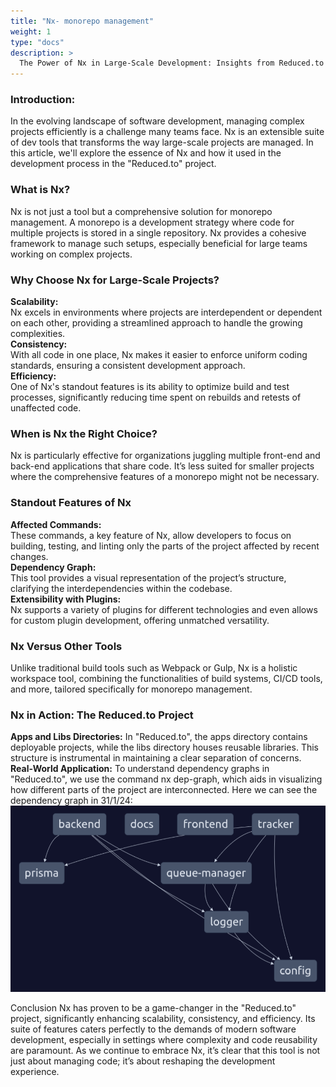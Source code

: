 ```yaml
---
title: "Nx- monorepo management"
weight: 1
type: "docs"
description: >
  The Power of Nx in Large-Scale Development: Insights from Reduced.to
---
```



### Introduction:
In the evolving landscape of software development, managing complex projects efficiently is a challenge many teams face. Nx is an extensible suite of dev tools that transforms the way large-scale projects are managed. In this article, we'll explore the essence of Nx and how it used in the development process in the "Reduced.to" project.

### What is Nx?
Nx is not just a tool but a comprehensive solution for monorepo management. A monorepo is a development strategy where code for multiple projects is stored in a single repository. Nx provides a cohesive framework to manage such setups, especially beneficial for large teams working on complex projects.

### Why Choose Nx for Large-Scale Projects?
**Scalability:**  
Nx excels in environments where projects are interdependent or dependent on each other, providing a streamlined approach to handle the growing complexities.  
**Consistency:**  
With all code in one place, Nx makes it easier to enforce uniform coding standards, ensuring a consistent development approach.  
**Efficiency:**  
One of Nx's standout features is its ability to optimize build and test processes, significantly reducing time spent on rebuilds and retests of unaffected code.

### When is Nx the Right Choice?
Nx is particularly effective for organizations juggling multiple front-end and back-end applications that share code. It’s less suited for smaller projects where the comprehensive features of a monorepo might not be necessary.

### Standout Features of Nx
**Affected Commands:**  
These commands, a key feature of Nx, allow developers to focus on building, testing, and linting only the parts of the project affected by recent changes.  
**Dependency Graph:**  
This tool provides a visual representation of the project’s structure, clarifying the interdependencies within the codebase.  
**Extensibility with Plugins:**   
Nx supports a variety of plugins for different technologies and even allows for custom plugin development, offering unmatched versatility.

### Nx Versus Other Tools
Unlike traditional build tools such as Webpack or Gulp, Nx is a holistic workspace tool, combining the functionalities of build systems, CI/CD tools, and more, tailored specifically for monorepo management.

### Nx in Action: The Reduced.to Project

**Apps and Libs Directories:**
In "Reduced.to", the apps directory contains deployable projects, while the libs directory houses reusable libraries. This structure is instrumental in maintaining a clear separation of concerns.  
**Real-World Application:** 
To understand dependency graphs in "Reduced.to", we use the command nx dep-graph, which aids in visualizing how different parts of the project are interconnected.
Here we can see the dependency graph in 31/1/24:   
![dependency graph](https://raw.githubusercontent.com/UrielOfir/personal-website/main/assets/images/dependency_graph.png)

Conclusion
Nx has proven to be a game-changer in the "Reduced.to" project, significantly enhancing scalability, consistency, and efficiency. Its suite of features caters perfectly to the demands of modern software development, especially in settings where complexity and code reusability are paramount. As we continue to embrace Nx, it’s clear that this tool is not just about managing code; it’s about reshaping the development experience.
